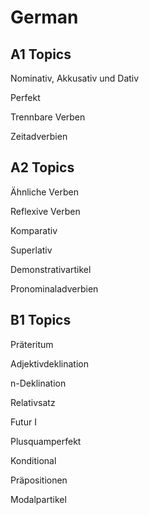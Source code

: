 # German 

## A1 Topics

Nominativ, Akkusativ und Dativ

Perfekt

Trennbare Verben

Zeitadverbien

## A2 Topics

Ähnliche Verben

Reflexive Verben

Komparativ

Superlativ

Demonstrativartikel

Pronominaladverbien


## B1 Topics

Präteritum

Adjektivdeklination

n-Deklination

Relativsatz

Futur I

Plusquamperfekt

Konditional 

Präpositionen

Modalpartikel

